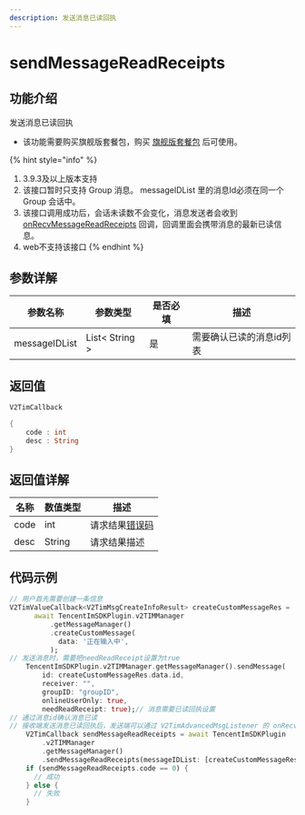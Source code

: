 ```yaml
---
description: 发送消息已读回执
---
```


# sendMessageReadReceipts

## 功能介绍

发送消息已读回执

* 该功能需要购买旗舰版套餐包，购买 [旗舰版套餐包](https://buy.cloud.tencent.com/avc?from=17220) 后可使用。

{% hint style="info" %}
1. 3.9.3及以上版本支持
2. 该接口暂时只支持 Group 消息。 messageIDList 里的消息Id必须在同一个 Group 会话中。
3. 该接口调用成功后，会话未读数不会变化，消息发送者会收到 [onRecvMessageReadReceipts](../callbacks/onrecvmessagereadreceipts.md) 回调，回调里面会携带消息的最新已读信息。
4. web不支持该接口
{% endhint %}

## 参数详解

| 参数名称          | 参数类型           | 是否必填 | 描述            |
| ------------- | -------------- | ---- | ------------- |
| messageIDList | List< String > | 是    | 需要确认已读的消息id列表 |

## 返回值

```dart
V2TimCallback

{
    code : int
    desc : String
}
```

## 返回值详解

| 名称   | 数值类型   | 描述                                                             |
| ---- | ------ | -------------------------------------------------------------- |
| code | int    | 请求结果[错误码](https://cloud.tencent.com/document/product/269/1671) |
| desc | String | 请求结果描述                                                         |

## 代码示例  &#x20;

```dart
// 用户首先需要创建一条信息
V2TimValueCallback<V2TimMsgCreateInfoResult> createCustomMessageRes =
      await TencentImSDKPlugin.v2TIMManager
          .getMessageManager()
          .createCustomMessage(
            data: '正在输入中',
          );
// 发送消息时，需要把needReadReceipt设置为true
    TencentImSDKPlugin.v2TIMManager.getMessageManager().sendMessage(
        id: createCustomMessageRes.data.id,
        receiver: "",
        groupID: "groupID",
        onlineUserOnly: true,
        needReadReceipt: true);// 消息需要已读回执设置
// 通过消息id确认消息已读
// 接收端发送消息已读回执后，发送端可以通过 V2TimAdvancedMsgListener 的 onRecvMessageReadReceipts 回调监听消息已读回执通知         
    V2TimCallback sendMessageReadReceipts = await TencentImSDKPlugin
        .v2TIMManager
        .getMessageManager()
        .sendMessageReadReceipts(messageIDList: [createCustomMessageRes.data.id]);// 需要确认已读的消息id
    if (sendMessageReadReceipts.code == 0) {
      // 成功
    } else {
      // 失败
    }

```
